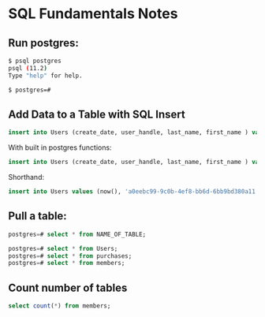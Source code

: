 # SQL Fundamentals Notes

## Run postgres:

```bash
$ psql postgres
psql (11.2)
Type "help" for help.

$ postgres=#
```

## Add Data to a Table with SQL Insert

```sql
insert into Users (create_date, user_handle, last_name, first_name ) values ('2018-06-06', 'a0eebc99-9c0b-4ef8-bb6d-6bb9bd380a11', 'clark', 'tyler');
```

With built in postgres functions:

```sql
insert into Users (create_date, user_handle, last_name, first_name ) values (now(), 'a0eebc99-9c0b-4ef8-bb6d-6bb9bd380a11', 'johnson', 'patrick');
```

Shorthand:

```sql
insert into Users values (now(), 'a0eebc99-9c0b-4ef8-bb6d-6bb9bd380a11', 'jones', 'zac');
```

## Pull a table:

```sql
postgres=# select * from NAME_OF_TABLE;

postgres=# select * from Users;
postgres=# select * from purchases;
postgres=# select * from members;
```

## Count number of tables

```sql
select count(*) from members;
```

